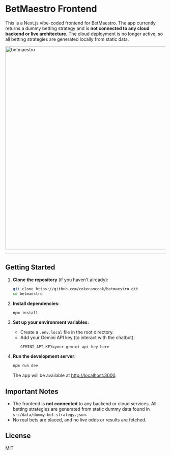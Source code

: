 
# BetMaestro Frontend

This is a Next.js vibe-coded frontend for BetMaestro. The app currently returns a dummy betting strategy and is **not connected to any cloud backend or live architecture**. The cloud deployment is no longer active, so all betting strategies are generated locally from static data.

<img width="1137" height="639" alt="betmaestro" src="https://github.com/user-attachments/assets/aa05de71-18f4-4cb3-82e1-040d1badf1ca" />

---

## Getting Started

1. **Clone the repository** (if you haven't already):
   ```sh
   git clone https://github.com/cokecancook/betmaestro.git
   cd betmaestro
   ```

2. **Install dependencies:**
   ```sh
   npm install
   ```

3. **Set up your environment variables:**
   - Create a `.env.local` file in the root directory.
   - Add your Gemini API key (to interact with the chatbot):
     ```env
     GEMINI_API_KEY=your-gemini-api-key-here
     ```

4. **Run the development server:**
   ```sh
   npm run dev
   ```
   The app will be available at [http://localhost:3000](http://localhost:3000).

## Important Notes

- The frontend is **not connected** to any backend or cloud services. All betting strategies are generated from static dummy data found in `src/data/dummy-bet-strategy.json`.
- No real bets are placed, and no live odds or results are fetched.

## License

MIT
